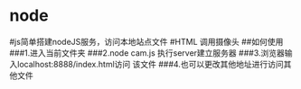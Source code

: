 # node
#js简单搭建nodeJS服务，访问本地站点文件
#HTML 调用摄像头
##如何使用
###1.进入当前文件夹
###2.node cam.js 执行server建立服务器
###3.浏览器输入localhost:8888/index.html访问 该文件
###4.也可以更改其他地址进行访问其他文件

